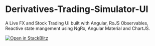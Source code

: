 # Derivatives-Trading-Simulator-UI

A Live FX and Stock Trading UI built with Angular, RxJS Observables, Reactive state mangement using NgRx, Angular Material and ChartJS.

[![Open in StackBlitz](https://developer.stackblitz.com/img/open_in_stackblitz.svg)](https://stackblitz.com/~/github.com/HarshajSood/Derivatives-Trading-Web-App)




